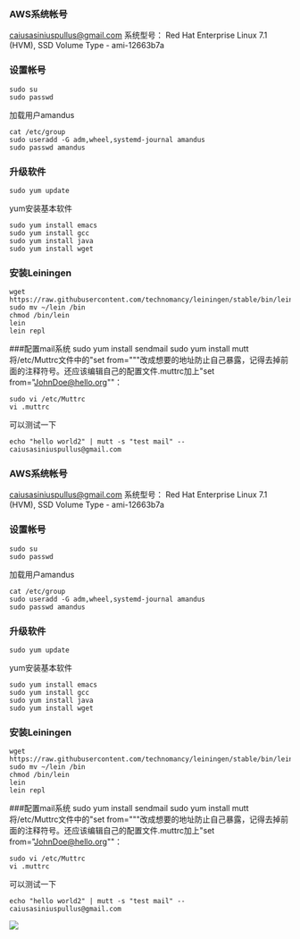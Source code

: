 ### AWS系统帐号
caiusasiniuspullus@gmail.com
系统型号：
Red Hat Enterprise Linux 7.1 (HVM), SSD Volume Type - ami-12663b7a

### 设置帐号
	sudo su
	sudo passwd
加载用户amandus

	cat /etc/group
	sudo useradd -G adm,wheel,systemd-journal amandus
	sudo passwd amandus

### 升级软件
	sudo yum update
yum安装基本软件

	sudo yum install emacs
	sudo yum install gcc
	sudo yum install java
	sudo yum install wget

### 安装Leiningen
	wget https://raw.githubusercontent.com/technomancy/leiningen/stable/bin/lein
	sudo mv ~/lein /bin
	chmod /bin/lein
	lein
	lein repl

###配置mail系统
	sudo yum install sendmail
	sudo yum install mutt
将/etc/Muttrc文件中的"set from="""改成想要的地址防止自己暴露，记得去掉前面的注释符号。还应该编辑自己的配置文件.muttrc加上"set from="JohnDoe@hello.org""：

	sudo vi /etc/Muttrc
	vi .muttrc
可以测试一下

	echo "hello world2" | mutt -s "test mail" -- caiusasiniuspullus@gmail.com
### AWS系统帐号
caiusasiniuspullus@gmail.com
系统型号：
Red Hat Enterprise Linux 7.1 (HVM), SSD Volume Type - ami-12663b7a

### 设置帐号
	sudo su
	sudo passwd
加载用户amandus

	cat /etc/group
	sudo useradd -G adm,wheel,systemd-journal amandus
	sudo passwd amandus

### 升级软件
	sudo yum update
yum安装基本软件

	sudo yum install emacs
	sudo yum install gcc
	sudo yum install java
	sudo yum install wget

### 安装Leiningen
	wget https://raw.githubusercontent.com/technomancy/leiningen/stable/bin/lein
	sudo mv ~/lein /bin
	chmod /bin/lein
	lein
	lein repl

###配置mail系统
	sudo yum install sendmail
	sudo yum install mutt
将/etc/Muttrc文件中的"set from="""改成想要的地址防止自己暴露，记得去掉前面的注释符号。还应该编辑自己的配置文件.muttrc加上"set from="JohnDoe@hello.org""：

	sudo vi /etc/Muttrc
	vi .muttrc
可以测试一下

	echo "hello world2" | mutt -s "test mail" -- caiusasiniuspullus@gmail.com
	
![](http://h.picphotos.baidu.com/album/s%3D550%3Bq%3D90%3Bc%3Dxiangce%2C100%2C100/sign=96f79c055766d0167a199e2da710a53a/b7fd5266d01609240434bdd3d10735fae7cd34e0.jpg?referer=25ae93f94f90f6035da7a87774bf&x=.jpg)

